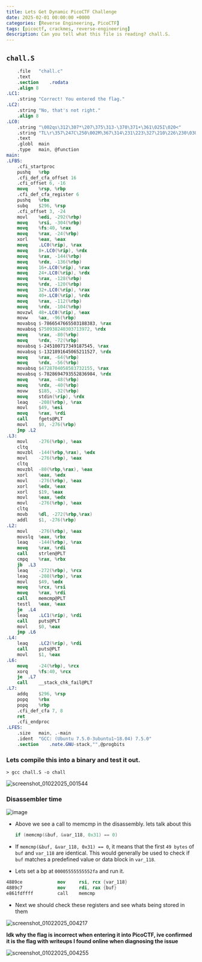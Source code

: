 ```yaml
---
title: Lets Get Dynamic PicoCTF Challenge
date: 2025-02-01 00:00:00 +0000
categories: [Reverse Engineering, PicoCTF]
tags: [picoctf, crackmes, reverse-engineering]
description: Can you tell what this file is reading? chall.S.
---
```


## `chall.S`
```nasm
	.file	"chall.c"
	.text
	.section	.rodata
	.align 8
.LC1:
	.string	"Correct! You entered the flag."
.LC2:
	.string	"No, that's not right."
	.align 8
.LC0:
	.string	"\002qs\312\307*\207\375\313-\370\371+\361\025I\020<"
	.string	"TL\r\357\247C\250\002M\367\314\231\223\327\210\226\230\030\370\306*\205LX3\312\353Q\237\347"
	.text
	.globl	main
	.type	main, @function
main:
.LFB5:
	.cfi_startproc
	pushq	%rbp
	.cfi_def_cfa_offset 16
	.cfi_offset 6, -16
	movq	%rsp, %rbp
	.cfi_def_cfa_register 6
	pushq	%rbx
	subq	$296, %rsp
	.cfi_offset 3, -24
	movl	%edi, -292(%rbp)
	movq	%rsi, -304(%rbp)
	movq	%fs:40, %rax
	movq	%rax, -24(%rbp)
	xorl	%eax, %eax
	movq	.LC0(%rip), %rax
	movq	8+.LC0(%rip), %rdx
	movq	%rax, -144(%rbp)
	movq	%rdx, -136(%rbp)
	movq	16+.LC0(%rip), %rax
	movq	24+.LC0(%rip), %rdx
	movq	%rax, -128(%rbp)
	movq	%rdx, -120(%rbp)
	movq	32+.LC0(%rip), %rax
	movq	40+.LC0(%rip), %rdx
	movq	%rax, -112(%rbp)
	movq	%rdx, -104(%rbp)
	movzwl	48+.LC0(%rip), %eax
	movw	%ax, -96(%rbp)
	movabsq	$-7866547665503188383, %rax
	movabsq	$750938240303713972, %rdx
	movq	%rax, -80(%rbp)
	movq	%rdx, -72(%rbp)
	movabsq	$-245100717349187545, %rax
	movabsq	$-1321891645065211527, %rdx
	movq	%rax, -64(%rbp)
	movq	%rdx, -56(%rbp)
	movabsq	$4728704058583732155, %rax
	movabsq	$-7828694793552836984, %rdx
	movq	%rax, -48(%rbp)
	movq	%rdx, -40(%rbp)
	movw	$185, -32(%rbp)
	movq	stdin(%rip), %rdx
	leaq	-208(%rbp), %rax
	movl	$49, %esi
	movq	%rax, %rdi
	call	fgets@PLT
	movl	$0, -276(%rbp)
	jmp	.L2
.L3:
	movl	-276(%rbp), %eax
	cltq
	movzbl	-144(%rbp,%rax), %edx
	movl	-276(%rbp), %eax
	cltq
	movzbl	-80(%rbp,%rax), %eax
	xorl	%eax, %edx
	movl	-276(%rbp), %eax
	xorl	%edx, %eax
	xorl	$19, %eax
	movl	%eax, %edx
	movl	-276(%rbp), %eax
	cltq
	movb	%dl, -272(%rbp,%rax)
	addl	$1, -276(%rbp)
.L2:
	movl	-276(%rbp), %eax
	movslq	%eax, %rbx
	leaq	-144(%rbp), %rax
	movq	%rax, %rdi
	call	strlen@PLT
	cmpq	%rax, %rbx
	jb	.L3
	leaq	-272(%rbp), %rcx
	leaq	-208(%rbp), %rax
	movl	$49, %edx
	movq	%rcx, %rsi
	movq	%rax, %rdi
	call	memcmp@PLT
	testl	%eax, %eax
	je	.L4
	leaq	.LC1(%rip), %rdi
	call	puts@PLT
	movl	$0, %eax
	jmp	.L6
.L4:
	leaq	.LC2(%rip), %rdi
	call	puts@PLT
	movl	$1, %eax
.L6:
	movq	-24(%rbp), %rcx
	xorq	%fs:40, %rcx
	je	.L7
	call	__stack_chk_fail@PLT
.L7:
	addq	$296, %rsp
	popq	%rbx
	popq	%rbp
	.cfi_def_cfa 7, 8
	ret
	.cfi_endproc
.LFE5:
	.size	main, .-main
	.ident	"GCC: (Ubuntu 7.5.0-3ubuntu1~18.04) 7.5.0"
	.section	.note.GNU-stack,"",@progbits
```

### Lets compile this into a binary and test it out.

```shell
> gcc chall.S -o chall
```
![screenshot_01022025_001544](https://github.com/user-attachments/assets/9977fbb2-1e46-441b-b6f6-dc2059d37e43)

### Disassembler time
![image](https://github.com/user-attachments/assets/00571cab-8f76-45bc-b7d9-dda139150e9f)

* Above we see a call to memcmp in the disassembly. lets talk about this
  
  ```c
  if (memcmp(&buf, &var_118, 0x31) == 0)
  ```
  
* If `memcmp(&buf, &var_118, 0x31) == 0`, it means that the first `49 bytes` of `buf` and `var_118` are identical. This would generally be used to check if `buf` matches a predefined value or data block in `var_118`.
* Lets set a bp at `00005555555552fa` and run it.

```nasm
4889ce             mov     rsi, rcx {var_118}
4889c7             mov     rdi, rax {buf}
e861fdffff         call    memcmp
```

* Next we should check these registers and see whats being stored in them

![screenshot_01022025_004217](https://github.com/user-attachments/assets/4b76e48c-8277-4515-b18b-40c243555ae4)


**Idk why the flag is incorrect when entering it into PicoCTF, ive confirmed it is the flag with writeups I found online when diagnosing the issue**

![screenshot_01022025_004255](https://github.com/user-attachments/assets/ac902cad-3b32-4e42-9b3c-995bd30543b3)

